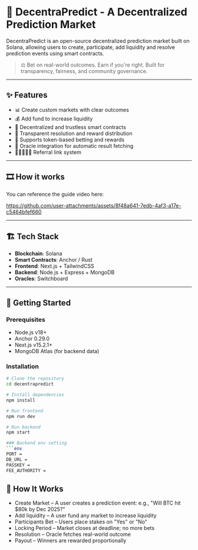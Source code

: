 # 🧠 DecentraPredict - A Decentralized Prediction Market

DecentraPredict is an open-source decentralized prediction market built on Solana, allowing users to create, participate, add liquidity and resolve prediction events using smart contracts. 

> ⚖️ Bet on real-world outcomes. Earn if you're right. Built for transparency, fairness, and community governance.

---

## ✨ Features

- 📊 Create custom markets with clear outcomes
- 💰 Add fund to increase liquidity
- 🔐 Decentralized and trustless smart contracts
- 🧾 Transparent resolution and reward distribution
- 💸 Supports token-based betting and rewards
- 🧠 Oracle integration for automatic result fetching
- 👨🏿‍🤝‍👨🏿 Referral link system

---

## 🎞 How it works
You can reference the guide video here:

https://github.com/user-attachments/assets/8f48a641-7edb-4af3-a17e-c5464bfef660

---

## 🏗️ Tech Stack

- **Blockchain**: Solana
- **Smart Contracts**: Anchor / Rust
- **Frontend**: Next.js + TailwindCSS
- **Backend**: Node.js + Express + MongoDB
- **Oracles**: Switchboard

---

## 🚀 Getting Started

### Prerequisites

- Node.js v18+
- Anchor 0.29.0
- Next.js v15.2.1+
- MongoDB Atlas (for backend data)

### Installation

```bash
# Clone the repository
cd decentrapredict

# Install dependencies
npm install

# Run frontend
npm run dev

# Run backend
npm start

### Backend env setting
```env
PORT = 
DB_URL = 
PASSKEY = 
FEE_AUTHORITY = 
```

## 🧠 How It Works

- Create Market – A user creates a prediction event: e.g., "Will BTC hit $80k by Dec 2025?"
- Add liquidity – A user fund any market to increase liquidity
- Participants Bet – Users place stakes on "Yes" or "No"
- Locking Period – Market closes at deadline; no more bets
- Resolution – Oracle fetches real-world outcome
- Payout – Winners are rewarded proportionally
